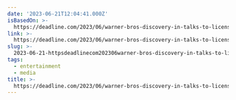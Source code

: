 ```yaml
---
date: '2023-06-21T12:04:41.000Z'
isBasedOn: >-
  https://deadline.com/2023/06/warner-bros-discovery-in-talks-to-license-hbo-original-series-to-netflix-1235421444/
link: >-
  https://deadline.com/2023/06/warner-bros-discovery-in-talks-to-license-hbo-original-series-to-netflix-1235421444/
slug: >-
  2023-06-21-httpsdeadlinecom202306warner-bros-discovery-in-talks-to-license-hbo-original-series-to-netflix-1235421444
tags:
  - entertainment
  - media
title: >-
  https://deadline.com/2023/06/warner-bros-discovery-in-talks-to-license-hbo-original-series-to-netflix-1235421444/
---
```


